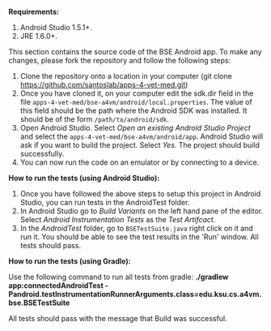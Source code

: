 **Requirements:**

1. Android Studio 1.5.1+.
2. JRE 1.6.0+.

This section contains the source code of the BSE Android app. To make any changes, please fork the repository and follow the following steps:

1. Clone the repository onto a location in your computer (git clone https://github.com/santoslab/apps-4-vet-med.git)
2. Once you have cloned it, on your computer edit the sdk.dir field in the file `apps-4-vet-med/bse-a4vm/android/local.properties`. The value of this field should be the path where the Android SDK was installed. It should be of the form `/path/to/android/sdk`.
3. Open Android Studio. Select _Open an existing Android Studio Project_ and select the `apps-4-vet-med/bse-a4vm/android/app`. Android Studio will ask if you want to build the project. Select _Yes_. The project should build successfully.
4. You can now run the code on an emulator or by connecting to a device.


**How to run the tests (using Android Studio):**

1.  Once you have followed the above steps to setup this project in Android Studio, you can run tests in the AndroidTest folder.
2.  In Android Studio go to *Build Variants* on the left hand pane of the editor. Select *Android Instrumentation Tests* as the *Test Artifcact*.
3.  In the *AndroidTest* folder, go to `BSETestSuite.java` right click on it and run it. You should be able to see the test results in the 'Run' window. All tests should pass.

**How to run the tests (using Gradle):**

Use the following command to run all tests from gradle:
  **./gradlew app:connectedAndroidTest -Pandroid.testInstrumentationRunnerArguments.class=edu.ksu.cs.a4vm.bse.BSETestSuite**
  
All tests should pass with the message that Build was successful.
